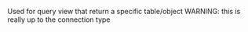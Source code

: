 Used for query view that return a specific table/object
WARNING: this is really up to the connection type
